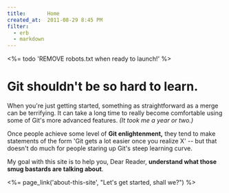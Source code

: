 ```yaml
---
title:       Home
created_at:  2011-08-29 8:45 PM
filter:
  - erb
  - markdown
---
```


<%= todo 'REMOVE robots.txt when ready to launch!' %>

# Git shouldn't be so hard to learn.

When you're just getting started, something as straightforward as a merge can be terrifying. It can take a long time to really become comfortable using some of Git's more advanced features.  *(It took me a year or two.)*

Once people achieve some level of **Git enlightenment,** they tend to make statements of the form 'Git gets a lot easier once you realize X' -- but that doesn't do much for people staring up Git's steep learning curve.

My goal with this site is to help you, Dear Reader, **understand what those smug bastards are talking about**.

<%= page_link('about-this-site', "Let's get started, shall we?") %>